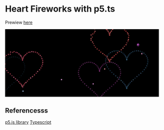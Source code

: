 # Heart Fireworks with p5.ts

Prewiew [here](https://e3zfp.csb.app/)

![Preview image](https://github.com/kubo550/heart-fireworks-p5ts/blob/main/heart-fireworks-preview.png)

## Referencesss

[p5.js library](https://p5js.org/)
[Typescript](https://www.typescriptlang.org/)
